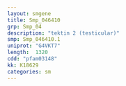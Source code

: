 ```yaml
---
layout: smgene
title: Smp_046410
grp: Smp_04
description: "tektin 2 (testicular)"
smp: Smp_046410.1
uniprot: "G4VKT7"
length:  1320
cdd: "pfam03148"
kk: K18629
categories: sm
---
```

